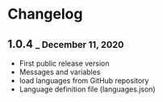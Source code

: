 # Changelog

## 1.0.4 <small>_ December 11, 2020</small>

- First public release version
- Messages and variables
- load languages from GitHub repository 
- Language definition file (languages.json)


<script>
document.getElementsByClassName("md-nav--primary")[0].hidden = true;
</script>


